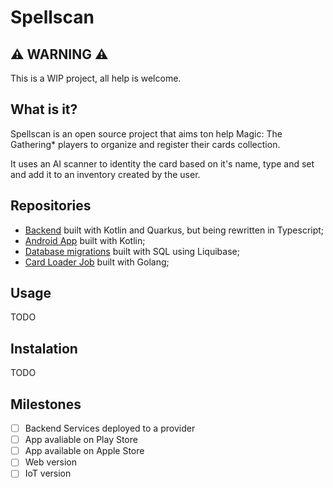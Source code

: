 # Spellscan

## ⚠️ WARNING ⚠️

This is a WIP project, all help is welcome.

## What is it?

Spellscan is an open source project that aims ton help Magic: The Gathering* players to organize and register their cards collection.

It uses an AI scanner to identity the card based on it's name, type and set and add it to an inventory created by the user.

## Repositories

- [Backend](https://github.com/murilo-bracero/spellscan-backend) built with Kotlin and Quarkus, but being rewritten in Typescript;
- [Android App](https://github.com/murilo-bracero/spellscan-android) built with Kotlin;
- [Database migrations](https://github.com/murilo-bracero/spellscan-database) built with SQL using Liquibase;
- [Card Loader Job](https://github.com/murilo-bracero/spellscan-card-loader) built with Golang;

## Usage

TODO

## Instalation

TODO

## Milestones

- [ ] Backend Services deployed to a provider
- [ ] App avaliable on Play Store
- [ ] App available on Apple Store
- [ ] Web version
- [ ] IoT version

